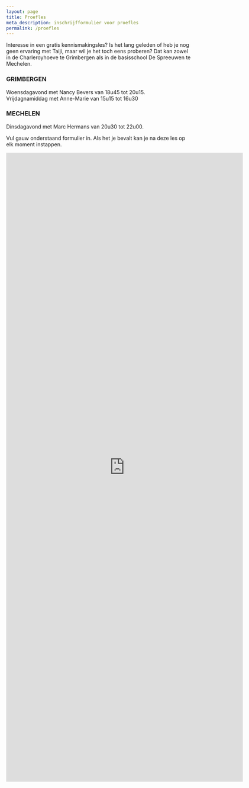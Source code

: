 ```yaml
---
layout: page
title: Proefles
meta_description: inschrijfformulier voor proefles
permalink: /proefles
---
```

Interesse in een gratis kennismakingsles?  Is het lang geleden of heb je nog geen ervaring met Taiji, maar wil je het toch eens proberen? Dat kan zowel in de Charleroyhoeve te Grimbergen als in de basisschool De Spreeuwen te Mechelen.  

### GRIMBERGEN

Woensdagavond met Nancy Bevers van 18u45 tot 20u15.\
Vrijdagnamiddag met Anne-Marie van 15u15 tot 16u30  

### MECHELEN

Dinsdagavond met Marc Hermans van 20u30 tot 22u00.

Vul gauw onderstaand formulier in. Als het je bevalt kan je na deze les op elk moment instappen.  

<iframe src="https://docs.google.com/forms/d/e/1FAIpQLSe6T9Pj-goMFEYfw5MaCrvUfiKM19GRptHd2Awg2o-zEAT1rA/viewform?embedded=true" width="640" height="1700" frameborder="0" marginheight="0" marginwidth="0">Loading…</iframe>